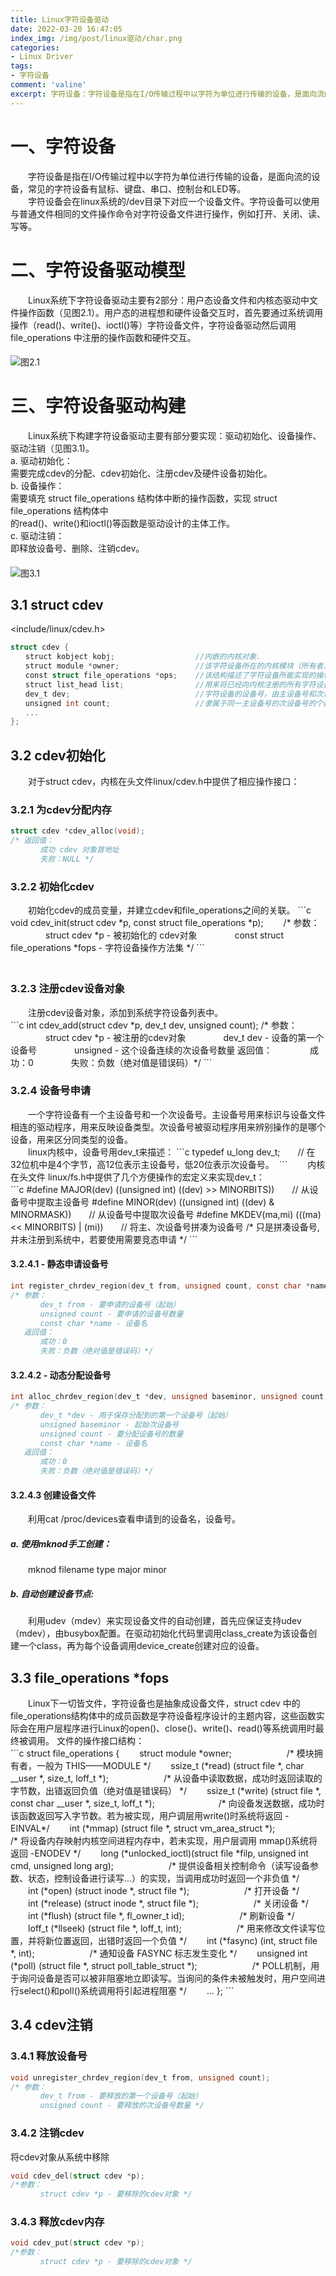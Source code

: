 ```yaml
---
title: Linux字符设备驱动
date: 2022-03-20 16:47:05
index_img: /img/post/linux驱动/char.png
categories:
- Linux Driver
tags:
- 字符设备
comment: 'valine'
excerpt: 字符设备：字符设备是指在I/O传输过程中以字符为单位进行传输的设备，是面向流的设备，常见的字符设备有鼠标、键盘、串口、控制台和LED等。
---
```

# 一、字符设备
<div class="markdown-body">
&emsp;&emsp;字符设备是指在I/O传输过程中以字符为单位进行传输的设备，是面向流的设备，常见的字符设备有鼠标、键盘、串口、控制台和LED等。</br>
&emsp;&emsp;字符设备会在linux系统的/dev目录下对应一个设备文件。字符设备可以使用与普通文件相同的文件操作命令对字符设备文件进行操作，例如打开、关闭、读、写等。</div>

# 二、字符设备驱动模型
<div class="markdown-body">
&emsp;&emsp;Linux系统下字符设备驱动主要有2部分：用户态设备文件和内核态驱动中文件操作函数（见图2.1）。用户态的进程想和硬件设备交互时，首先要通过系统调用操作（read()、write()、ioctl()等）字符设备文件，字符设备驱动然后调用file_operations 中注册的操作函数和硬件交互。</div>

#### 
![图2.1](图2.1.png)
 
# 三、字符设备驱动构建
<div class="markdown-body">
&emsp;&emsp;Linux系统下构建字符设备驱动主要有部分要实现：驱动初始化、设备操作、驱动注销（见图3.1)。</br>
a. 驱动初始化：</br>
需要完成cdev的分配、cdev初始化、注册cdev及硬件设备初始化。</br>
b. 设备操作：</br>
需要填充 struct file_operations 结构体中断的操作函数，实现 struct file_operations 结构体中</br>
的read()、write()和ioctl()等函数是驱动设计的主体工作。</br>
c. 驱动注销：<br>
即释放设备号、删除、注销cdev。</div>

#### 
![图3.1](图3.1.png)
 
## 3.1 struct cdev

<include/linux/cdev.h> 

```c
struct cdev {   
　　struct kobject kobj;                  //内嵌的内核对象.  
　　struct module *owner;                 //该字符设备所在的内核模块（所有者）的对象指针，一般为THIS_MODULE主要用于模块计数  
　　const struct file_operations *ops;    //该结构描述了字符设备所能实现的操作集（打开、关闭、读/写、...），是极为关键的一个结构体
　　struct list_head list;                //用来将已经向内核注册的所有字符设备形成链表
　　dev_t dev;                            //字符设备的设备号，由主设备号和次设备号构成（如果是一次申请多个设备号，此设备号为第一个）
　　unsigned int count;                   //隶属于同一主设备号的次设备号的个数
　　...
};  
```

## 3.2 cdev初始化
<div class="markdown-body">
&emsp;&emsp;对于struct cdev，内核在头文件linux/cdev.h中提供了相应操作接口：</div>

### 3.2.1 为cdev分配内存
```c
struct cdev *cdev_alloc(void);　　
/* 返回值：
　　　　成功 cdev 对象首地址
　　　　失败：NULL */
```

### 3.2.2 初始化cdev
<div class="markdown-body">
&emsp;&emsp;初始化cdev的成员变量，并建立cdev和file_operations之间的关联。
```c
void cdev_init(struct cdev *p, const struct file_operations *p);　　
/* 参数：
　　　　struct cdev *p - 被初始化的 cdev对象
　　　　const struct file_operations *fops - 字符设备操作方法集 */
```
</div>　　

### 3.2.3 注册cdev设备对象
<div class="markdown-body">
&emsp;&emsp;注册cdev设备对象，添加到系统字符设备列表中。</div>
```c
int cdev_add(struct cdev *p, dev_t dev, unsigned count);
/* 参数：
　　　　struct cdev *p - 被注册的cdev对象
　　　　dev_t dev - 设备的第一个设备号
　　　　unsigned - 这个设备连续的次设备号数量
   返回值：
　　　　成功：0
　　　　失败：负数（绝对值是错误码）*/
```

### 3.2.4 设备号申请
<div class="markdown-body">
&emsp;&emsp;一个字符设备有一个主设备号和一个次设备号。主设备号用来标识与设备文件相连的驱动程序，用来反映设备类型。次设备号被驱动程序用来辨别操作的是哪个设备，用来区分同类型的设备。</br>
&emsp;&emsp;linux内核中，设备号用dev_t来描述：
```c
typedef u_long dev_t;　　// 在32位机中是4个字节，高12位表示主设备号，低20位表示次设备号。 
```
&emsp;&emsp;内核在头文件 linux/fs.h中提供了几个方便操作的宏定义来实现dev_t： </div>
```c
#define MAJOR(dev)    ((unsigned int) ((dev) >> MINORBITS))　　// 从设备号中提取主设备号
#define MINOR(dev)    ((unsigned int) ((dev) & MINORMASK))　　// 从设备号中提取次设备号
#define MKDEV(ma,mi)    (((ma) << MINORBITS) | (mi))</span>　　// 将主、次设备号拼凑为设备号
/* 只是拼凑设备号,并未注册到系统中，若要使用需要竞态申请 */
```

#### 3.2.4.1 - 静态申请设备号
```c
int register_chrdev_region(dev_t from, unsigned count, const char *name);
/* 参数：
　　　　dev_t from - 要申请的设备号（起始）
　　　　unsigned count - 要申请的设备号数量
　　　　const char *name - 设备名
   返回值：
　　　　成功：0
　　　　失败：负数（绝对值是错误码）*/
```

#### 3.2.4.2 - 动态分配设备号
```c
int alloc_chrdev_region(dev_t *dev, unsigned baseminor, unsigned count, const char *name);
/* 参数：
　　　　dev_t *dev - 用于保存分配到的第一个设备号（起始）
　　　　unsigned baseminor - 起始次设备号
　　　　unsigned count - 要分配设备号的数量
　　　　const char *name - 设备名
   返回值：
　　　　成功：0
　　　　失败：负数（绝对值是错误码）*/
```

#### 3.2.4.3 创建设备文件
<div class="markdown-body">
&emsp;&emsp;利用cat /proc/devices查看申请到的设备名，设备号。</div>

##### a. 使用mknod手工创建：
<div class="markdown-body">
&emsp;&emsp;mknod filename type major minor </div>

##### b. 自动创建设备节点:
<div class="markdown-body">
&emsp;&emsp;利用udev（mdev）来实现设备文件的自动创建，首先应保证支持udev（mdev），由busybox配置。在驱动初始化代码里调用class_create为该设备创建一个class，再为每个设备调用device_create创建对应的设备。
</div> 

## 3.3 file_operations *fops
<div class="markdown-body">
&emsp;&emsp;Linux下一切皆文件，字符设备也是抽象成设备文件，struct cdev 中的file_operations结构体中的成员函数是字符设备程序设计的主题内容，这些函数实际会在用户层程序进行Linux的open()、close()、write()、read()等系统调用时最终被调用。
文件的操作接口结构：</div>
```c
struct file_operations {
　　struct module *owner;　　
　　　　/* 模块拥有者，一般为 THIS——MODULE */
　　ssize_t (*read) (struct file *, char __user *, size_t, loff_t *);　　
　　　　/* 从设备中读取数据，成功时返回读取的字节数，出错返回负值（绝对值是错误码） */
　　ssize_t (*write) (struct file *, const char __user *, size_t, loff_t *);　　　
　　　　/* 向设备发送数据，成功时该函数返回写入字节数。若为被实现，用户调层用write()时系统将返回 -EINVAL*/
　　int (*mmap) (struct file *, struct vm_area_struct *);　　
　　　　/* 将设备内存映射内核空间进程内存中，若未实现，用户层调用 mmap()系统将返回 -ENODEV */
　　long (*unlocked_ioctl)(struct file *filp, unsigned int cmd, unsigned long arg);　　
　　　　/* 提供设备相关控制命令（读写设备参数、状态，控制设备进行读写...）的实现，当调用成功时返回一个非负值 */
　　int (*open) (struct inode *, struct file *);　　
　　　　/* 打开设备 */
　　int (*release) (struct inode *, struct file *);　　
　　　　/* 关闭设备 */
　　int (*flush) (struct file *, fl_owner_t id);　　
　　　　/* 刷新设备 */
　　loff_t (*llseek) (struct file *, loff_t, int);　　
　　　　/* 用来修改文件读写位置，并将新位置返回，出错时返回一个负值 */
　　int (*fasync) (int, struct file *, int);　　
　　　　/* 通知设备 FASYNC 标志发生变化 */
　　unsigned int (*poll) (struct file *, struct poll_table_struct *);　　
　　　　/* POLL机制，用于询问设备是否可以被非阻塞地立即读写。当询问的条件未被触发时，用户空间进行select()和poll()系统调用将引起进程阻塞 */
　　...
};
```

## 3.4 cdev注销 

### 3.4.1 释放设备号
```c
void unregister_chrdev_region(dev_t from, unsigned count);
/* 参数：
　　　　dev_t from - 要释放的第一个设备号（起始）
　　　　unsigned count - 要释放的次设备号数量 */
```

### 3.4.2 注销cdev
将cdev对象从系统中移除
```c
void cdev_del(struct cdev *p);
/*参数：　
　　　　struct cdev *p - 要移除的cdev对象 */
```

### 3.4.3 释放cdev内存
```c
void cdev_put(struct cdev *p);
/*参数：
　　　　struct cdev *p - 要移除的cdev对象 */
```
